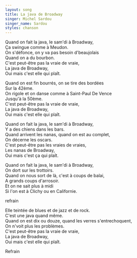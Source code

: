 ```yaml
---
layout: song
title: La java de Broadway
singer: Michel Sardou
singer_name: Sardou
styles: chanson
---
```

Quand on fait la java, le sam'di à Broadway,  
Ça swingue comme à Meudon.  
On s'défonce, on y va pas besoin d'beaujolais  
Quand on a du bourbon.  
C'est peut-être pas la vraie de vraie,  
La java de Broadway,  
Oui mais c'est elle qui plaît.  
  
Quand on est fin bourrés, on se tire des bordées  
Sur la 42ème.  
On rigole et on danse comme à Saint-Paul De Vence  
Jusqu'à la 50ème.  
C'est peut-être pas la vraie de vraie,  
La java de Broadway,  
Oui mais c'est elle qui plaît.  
  
Quand on fait la java, le sam'di à Broadway,  
Y a des chiens dans les bars.  
Quand arrivent les nanas, quand on est au complet,  
On décerne les oscars.  
C'est peut-être pas les vraies de vraies,  
Les nanas de Broadway,  
Oui mais c'est ça qui plaît.  
  
Quand on fait la java, le sam'di à Broadway,  
On dort sur les trottoirs.  
Quand on nous sort de là, c'est à coups de balai,  
A grands coups d'arrosoir.  
Et on ne sait plus à midi  
Si l'on est à Clichy ou en Californie.  
  
refrain  
  
Elle teintée de blues et de jazz et de rock.  
C'est une java quand même.  
Quand on est dix ou douze, quand les verres s'entrechoquent,  
On n'voit plus les problèmes.  
C'est peut-être pas la vraie de vraie,  
La java de Broadway,  
Oui mais c'est elle qui plaît.  
  
Refrain  
